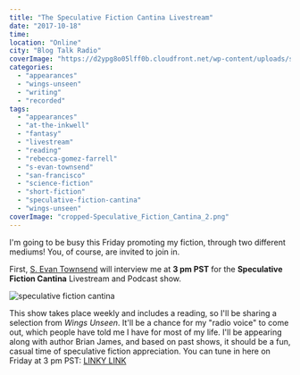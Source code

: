 ```yaml
---
title: "The Speculative Fiction Cantina Livestream"
date: "2017-10-18"
time:
location: "Online"
city: "Blog Talk Radio"
coverImage: "https://d2ypg8o05lff0b.cloudfront.net/wp-content/uploads/sites/3/2017/10/cropped-Speculative_Fiction_Cantina_2.png"
categories:
  - "appearances"
  - "wings-unseen"
  - "writing"
  - "recorded"
tags:
  - "appearances"
  - "at-the-inkwell"
  - "fantasy"
  - "livestream"
  - "reading"
  - "rebecca-gomez-farrell"
  - "s-evan-townsend"
  - "san-francisco"
  - "science-fiction"
  - "short-fiction"
  - "speculative-fiction-cantina"
  - "wings-unseen"
coverImage: "cropped-Speculative_Fiction_Cantina_2.png"
---
```


I'm going to be busy this Friday promoting my fiction, through two different mediums! You, of course, are invited to join in.

First, [S. Evan Townsend](http://blog.sevantownsend.com/) will interview me at **3 pm PST** for the **Speculative Fiction Cantina** Livestream and Podcast show.

![speculative fiction cantina](https://d2ypg8o05lff0b.cloudfront.net/wp-content/uploads/sites/3/2017/10/cropped-Speculative_Fiction_Cantina_2.png)

This show takes place weekly and includes a reading, so I'll be sharing a selection from _Wings Unseen_. It'll be a chance for my "radio voice" to come out, which people have told me I have for most of my life. I'll be appearing along with author Brian James, and based on past shows, it should be a fun, casual time of speculative fiction appreciation. You can tune in here on Friday at 3 pm PST: [LINKY LINK](http://www.blogtalkradio.com/writestream/2017/10/20/the-speculative-fiction-cantina-with-rebecca-gomez-farrell-and-brian-james)
